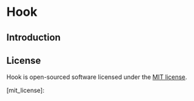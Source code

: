 # Hook

## Introduction

## License

Hook is open-sourced software licensed under the [MIT license](mit_license).

[mit_license]: 